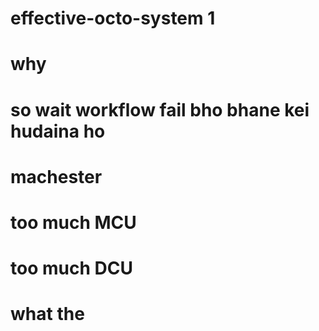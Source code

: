 # effective-octo-system 1
# why

# so wait workflow fail bho bhane kei hudaina ho

# machester

# too much MCU

# too much DCU

# what the